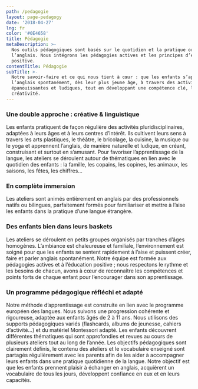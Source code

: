 ```yaml
---
path: /pedagogie
layout: page-pedagogy
date: '2018-04-27'
lng: fr
color: '#0E4658'
title: Pédagogie
metaDescription: >-
  Nos outils pédagogiques sont basés sur le quotidien et la pratique orale de
  l’anglais. Nous intégrons les pédagogies actives et les principes d’éducation
  positive. 
contentTitle: Pédagogie
subTitle: >-
  Notre savoir-faire et ce qui nous tient à cœur : que les enfants s’approprient
  l’anglais spontanément, dès leur plus jeune âge, à travers des activités
  épanouissantes et ludiques, tout en développant une compétence clé, la
  créativité.
---
```

### Une double approche : créative & linguistique

Les enfants pratiquent de façon régulière des activités pluridisciplinaires, adaptées à leurs âges et à leurs centres d’intérêt. Ils cultivent leurs sens à travers les arts plastiques, le théâtre, le bricolage, la cuisine, la musique ou le yoga et apprennent l’anglais, de manière naturelle et ludique, en créant, construisant et surtout en s’amusant. Pour favoriser l’apprentissage de la langue, les ateliers se déroulent autour de thématiques en lien avec le quotidien des enfants : la famille, les copains, les copines, les animaux, les saisons, les fêtes, les chiffres…

### En complète immersion

Les ateliers sont animés entièrement en anglais par des professionnels natifs ou bilingues, parfaitement formés pour familiariser et mettre à l’aise les enfants dans la pratique d’une langue étrangère.

### Des enfants bien dans leurs baskets

Les ateliers se déroulent en petits groupes organisés par tranches d’âges homogènes. L’ambiance est chaleureuse et familiale, l’environnement est soigné pour que les enfants se sentent rapidement à l’aise et puissent créer, faire et parler anglais spontanément. Notre équipe est formée aux pédagogies actives et à l’éducation positive ; nous respectons le rythme et les besoins de chacun, avons à cœur de reconnaître les compétences et points forts de chaque enfant pour l’encourager dans son apprentissage.

### Un programme pédagogique réfléchi et adapté

Notre méthode d’apprentissage est construite en lien avec le programme européen des langues. Nous suivons une progression cohérente et rigoureuse, adaptée aux enfants âgés de 2 à 11 ans. Nous utilisons des supports pédagogiques variés (flashcards, albums de jeunesse, cahiers d’activité…) et du matériel Montessori adapté.
Les enfants découvrent différentes thématiques qui sont approfondies et revues au cours de plusieurs ateliers tout au long de l’année. Les objectifs pédagogiques sont clairement définis, le contenu des ateliers et le vocabulaire enseigné sont partagés régulièrement avec les parents afin de les aider à accompagner leurs enfants dans une pratique quotidienne de la langue.  Notre objectif est que les enfants prennent plaisir à échanger en anglais, acquièrent un vocabulaire de tous les jours, développent confiance en eux et en leurs capacités.
